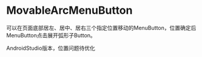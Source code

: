 # MovableArcMenuButton
可以在页面底部居左、居中、居右三个指定位置移动的MenuButton，位置确定后MenuButton点击展开弧形子Button。

AndroidStudio版本，位置问题待优化
